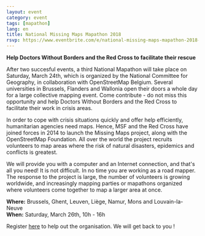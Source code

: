 ```yaml
---
layout: event
category: event
tags: [mapathon]
lang: en
title: National Missing Maps Mapathon 2018
rsvp: https://www.eventbrite.com/e/national-missing-maps-mapathon-2018-tickets-43284758879
---
```


**Help Doctors Without Borders and the Red Cross to facilitate their rescue**

After two succesful events, a third National Mapathon will take place on Saturday, March 24th, which is organized by the National Committee for Geography, in collaboration with OpenStreetMap Belgium. Several universities in Brussels, Flanders and Wallonia open their doors a whole day for a large collective mapping event. Come contribute - do not miss this opportunity and help Doctors Without Borders and the Red Cross to facilitate their work in crisis areas.

In order to cope with crisis situations quickly and offer help efficiently, humanitarian agencies need maps. Hence, MSF and the Red Cross have joined forces in 2014 to launch the Missing Maps project, along with the OpenStreetMap Foundation. All over the world the project recruits volunteers to map areas where the risk of natural disasters, epidemics and conflicts is greatest.

We will provide you with a computer and an Internet connection, and that's all you need! It is not difficult. In no time you are working as a road mapper. The response to the project is large, the number of volunteers is growing worldwide, and increasingly mapping parties or mapathons organized where volunteers come together to map a larger area at once.

**Where:** Brussels, Ghent, Leuven, Liège, Namur, Mons and Louvain-la-Neuve  
**When:** Saturday, March 26th, 10h - 16h

Register [here](https://www.meetup.com/OpenStreetMap-Belgium/events/247922954/) to help out the organisation. We will get back to you !
